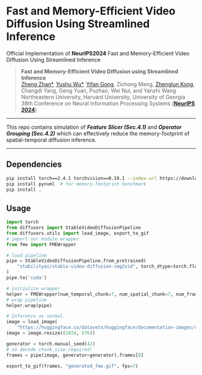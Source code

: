 # Fast and Memory-Efficient Video Diffusion Using Streamlined Inference

Official Implementation of **NeurIPS2024** Fast and Memory-Efficient Video Diffusion Using Streamlined Inference

> **Fast and Memory-Efficient Video Diffusion using Streamlined Inference**   
> [Zheng Zhan*](https://zhanzheng8585.github.io), [Yushu Wu*](https://scholar.google.com/citations?user=3hEDsFYAAAAJ&hl=en), [Yifan Gong](https://yifanfanfanfan.github.io/), Zichong Meng, [Zhenglun Kong](https://zlkong.github.io/homepage/), Changdi Yang, Geng Yuan, Puzhao, Wei Nui, and Yanzhi Wang  
> Northeastern University, Harvard University, University of Georgia  
> 38th Conference on Neural Information Processing Systems ([**NeurIPS 2024**](https://neurips.cc/Conferences/2024/))

---
This repo contains simulation of **_Feature Slicer (Sec.4.1)_** and **_Operator Grouping (Sec.4.2)_** which can effectively reduce the memory-footprint of spatial-temporal diffusion inference.

---


## Dependencies
```bash
pip install torch==2.4.1 torchvision==0.19.1 --index-url https://download.pytorch.org/whl/cu121
pip install pynvml  # for memory-footprint benchmark
pip install .
```

## Usage
```python
import torch
from diffusers import StableVideoDiffusionPipeline
from diffusers.utils import load_image, export_to_gif
# import our module wrapper
from fme import FMEWrapper

# load pipeline
pipe = StableVideoDiffusionPipeline.from_pretrained(
    "stabilityai/stable-video-diffusion-img2vid", torch_dtype=torch.float16, variant="fp16"
)
pipe.to('cuda')

# initialize wrapper
helper = FMEWrapper(num_temporal_chunk=7, num_spatial_chunk=7, num_frames=pipe.unet.config.num_frames)
# wrap pipeline
helper.wrap(pipe)

# Inference as normal
image = load_image(
    "https://huggingface.co/datasets/huggingface/documentation-images/resolve/main/diffusers/svd/rocket.png")
image = image.resize((1024, 576))

generator = torch.manual_seed(42)
# no decode_chunk_size required!
frames = pipe(image, generator=generator).frames[0]

export_to_gif(frames, "generated_fme.gif", fps=7)
```
